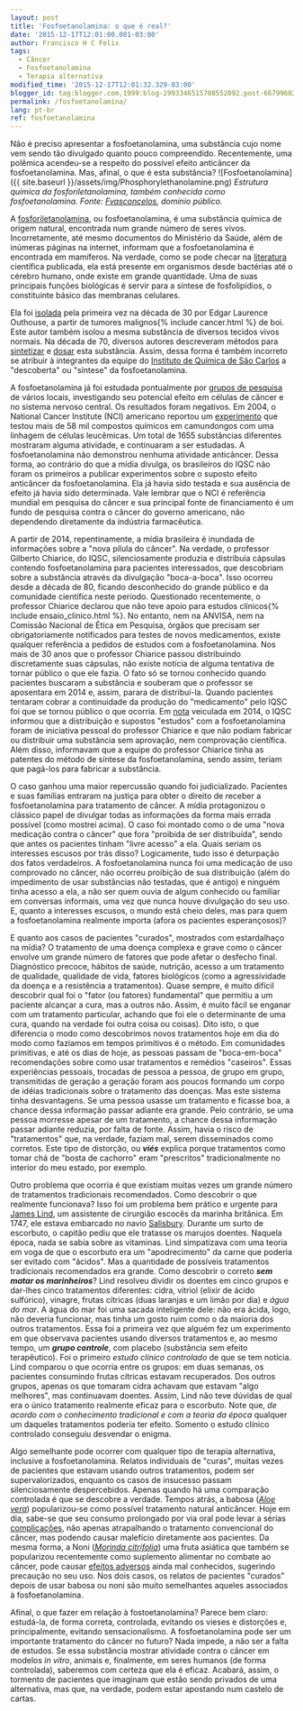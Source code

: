 ```yaml
---
layout: post
title: 'Fosfoetanolamina: o que é real?'
date: '2015-12-17T12:01:00.001-03:00'
author: Francisco H C Felix
tags:
  - Câncer
  - Fosfoetanolamina
  - Terapia alternativa
modified_time: '2015-12-17T12:01:32.329-03:00'
blogger_id: tag:blogger.com,1999:blog-2993346515708552092.post-6679960266040497065
permalink: /fosfoetanolamina/
lang: pt-br
ref: fosfoetanolamina
---
```


Não é preciso apresentar a fosfoetanolamina, uma substância cujo nome vem sendo tão divulgado quanto pouco compreendido. Recentemente, uma polêmica acendeu-se a respeito do possível efeito anticâncer da fosfoetanolamina. Mas, afinal, o que é esta substância?
![Fosfoetanolamina]({{ site.baseurl }}/assets/img/Phosphorylethanolamine.png)
*Estrutura química da fosforiletanolamina, também conhecida como fosfoetanolamina. Fonte: [Fvasconcelos](https://commons.wikimedia.org/wiki/User:Fvasconcellos), domínio público.*
<!--more-->

A [fosforiletanolamina](https://pubchem.ncbi.nlm.nih.gov/compound/1015#section=Top), ou fosfoetanolamina,
é uma substância química de origem natural, encontrada num grande número de seres vivos. Incorretamente,
até mesmo documentos do Ministério da Saúde, além de inúmeras páginas na internet, informam que a fosfoetanolamina é encontrada em mamíferos. Na verdade, como se pode checar na [literatura](https://pubchem.ncbi.nlm.nih.gov/compound/1015#section=Literature) científica publicada, ela está presente em organismos desde bactérias até o cérebro humano, onde existe em grande quantidade. Uma de suas principais funções biológicas é servir para a síntese de fosfolipídios, o constituinte básico das membranas celulares.

Ela foi [isolada](https://www.ncbi.nlm.nih.gov/pmc/articles/PMC1263382/?page=1) pela primeira vez na década de 30 por Edgar Laurence Outhouse, a partir de
tumores malignos{% include cancer.html %} de boi. Este autor também isolou a mesma substância de diversos tecidos
vivos normais. Na década de 70, diversos autores descreveram métodos para [sintetizar](https://www.ncbi.nlm.nih.gov/pubmed/991375) e [dosar](https://www.ncbi.nlm.nih.gov/pubmed/942052) esta substância. Assim, dessa forma é
também incorreto se atribuir à integrantes da equipe do [Instituto de Química de São Carlos](https://www5.iqsc.usp.br) a "descoberta" ou "síntese" da fosfoetanolamina.

A fosfoetanolamina já foi estudada pontualmente por [grupos de pesquisa](https://pubchem.ncbi.nlm.nih.gov/compound/1015#section=Biological-Test-Results) de vários locais, investigando seu potencial efeito em células de câncer e no sistema nervoso central. Os resultados foram negativos. Em 2004, o National Cancer Institute (NCI) americano reportou um [experimento](https://pubchem.ncbi.nlm.nih.gov/bioassay/248#section=Top) que testou mais de 58 mil compostos químicos em camundongos com uma linhagem de células leucêmicas. Um total de 1655 substâncias diferentes mostraram alguma atividade, e continuaram a ser estudadas. A fosfoetanolamina não demonstrou nenhuma atividade anticâncer. Dessa forma, ao contrário do que a
mídia divulga, os brasileiros do IQSC não foram os primeiros a publicar experimentos sobre o suposto efeito anticâncer da fosfoetanolamina. Ela já havia sido testada e sua ausência de efeito já havia
sido determinada. Vale lembrar que o NCI é referência mundial em pesquisa do câncer e sua
principal fonte de financiamento é um fundo de pesquisa contra o câncer do governo americano,
não dependendo diretamente da indústria farmacêutica.

A partir de 2014, repentinamente, a mídia brasileira é inundada de informações sobre a "nova pílula do câncer". Na verdade, o professor Gilberto Chiarice, do IQSC, silenciosamente produzia e distribuía
cápsulas contendo fosfoetanolamina para pacientes interessados, que descobriam sobre a substância através da divulgação "boca-a-boca". Isso ocorreu desde a década de 80, ficando desconhecido do
grande público e da comunidade científica neste período. Questionado recentemente, o professor Chiarice declarou que não teve apoio para estudos clínicos{% include ensaio_clinico.html %}. No entanto, nem na ANVISA, nem na
Comissão Nacional de Ética em Pesquisa, órgãos que precisam ser obrigatoriamente notificados para testes de novos medicamentos, existe qualquer referência a pedidos de estudos com a fosfoetanolamina. Nos mais de 30 anos que o professor Chiarice passou distribuindo discretamente suas cápsulas, não existe notícia de alguma tentativa de tornar público o que ele fazia. O fato só se tornou conhecido quando pacientes buscaram a substância e souberam que o professor se aposentara em 2014 e, assim, parara de distribuí-la. Quando pacientes tentaram cobrar a continuidade da produção do "medicamento" pelo IQSC foi que se tornou público o que ocorria. Em [nota](https://www5.iqsc.usp.br/esclarecimentos-a-sociedade/) veiculada em 2014, o IQSC informou que a distribuição e supostos "estudos" com a fosfoetanolamina foram de iniciativa pessoal do professor Chiarice e que não podiam fabricar ou distribuir uma substância sem aprovação, nem comprovação científica. Além disso, informavam que a equipe do professor Chiarice tinha as patentes do método de síntese da fosfoetanolamina, sendo assim, teriam que pagá-los para fabricar a substância.

O caso ganhou uma maior repercussão quando foi judicializado. Pacientes e suas famílias entraram na justiça para obter o direito de receber a fosfoetanolamina para tratamento de câncer. A mídia protagonizou o clássico papel de divulgar todas as informações da forma mais errada possível (como mostrei acima). O caso foi montado como o de uma "nova medicação contra o câncer" que fora "proibida de ser distribuída", sendo que antes os pacientes tinham "livre acesso" a ela. Quais seriam os interesses escusos por trás disso? Logicamente, tudo isso é deturpação dos fatos verdadeiros. A fosfoetanolamina nunca foi uma medicação de uso comprovado no câncer, não ocorreu proibição de sua distribuição (além do impedimento de usar substâncias não testadas, que é antigo) e ninguém tinha acesso a ela, a não ser quem ouvia de algum conhecido ou familiar em conversas informais, uma vez que nunca houve divulgação do seu uso. E, quanto a interesses escusos, o mundo está cheio deles, mas para quem a fosfoetanolamina realmente importa (afora os pacientes esperançosos)?

E quanto aos casos de pacientes "curados", mostrados com estardalhaço na mídia? O tratamento de uma doença complexa e grave como o câncer envolve um grande número de fatores que pode afetar o desfecho final. Diagnóstico precoce, hábitos de saúde, nutrição, acesso a um tratamento de qualidade, qualidade de vida, fatores biológicos (como a agressividade da doença e a resistência a tratamentos). Quase sempre, é muito difícil descobrir qual foi o "fator (ou fatores) fundamental" que permitiu a um paciente alcançar a cura, mas a outros não. Assim, é muito fácil se enganar com um tratamento particular, achando que foi ele o determinante de uma cura, quando na verdade foi outra coisa ou coisas). Dito isto, o que diferencia o modo como descobrimos novos tratamentos hoje em dia do modo como fazíamos em tempos primitivos é o método. Em comunidades primitivas, e até os dias de hoje, as pessoas passam de "boca-em-boca" recomendações sobre como usar tratamentos e remédios "caseiros". Essas experiências pessoais, trocadas de pessoa a pessoa, de grupo em grupo, transmitidas de geração a geração foram aos poucos formando um corpo de idéias tradicionais sobre o tratamento das doenças. Mas este sistema tinha desvantagens. Se uma pessoa usasse um tratamento e ficasse boa, a chance dessa informação passar adiante era grande. Pelo contrário, se uma pessoa morresse apesar de um tratamento, a chance dessa informação passar adiante reduzia, por falta de fonte. Assim, havia o risco de "tratamentos" que, na verdade, faziam mal, serem disseminados como corretos. Este tipo de distorção, ou **_viés_** explica porque tratamentos como tomar chá de "bosta de cachorro" eram "prescritos" tradicionalmente no interior do meu estado, por exemplo.

Outro problema que ocorria é que existiam muitas vezes um grande número de tratamentos tradicionais recomendados. Como descobrir o que realmente funcionava? Isso foi um problema bem prático e urgente para [James Lind](https://en.wikipedia.org/wiki/James_Lind), um assistente de cirurgião escocês da marinha britânica. Em 1747, ele estava embarcado no navio [Salisbury](https://www.jameslindlibrary.org/articles/who-was-james-lind-and-what-exactly-did-he-achieve/). Durante um surto de escorbuto, o capitão pediu que ele tratasse os marujos doentes. Naquela época, nada se sabia sobre as vitaminas. Lind simpatizava com uma teoria em voga de que o escorbuto era um "apodrecimento" da carne que poderia ser evitado com "ácidos". Mas a quantidade de possíveis tratamentos tradicionais recomendados era grande. Como descobrir o correto **_sem matar os marinheiros_**? Lind resolveu dividir os doentes em cinco grupos e dar-lhes cinco tratamentos diferentes: cidra, vitriol (elixir de ácido sulfúrico), vinagre, frutas cítricas (duas laranjas e um limão por dia) e _água do mar_. A água do mar foi uma sacada inteligente dele: não era ácida, logo, não deveria funcionar, mas tinha um gosto ruim como o da maioria dos outros tratamentos. Essa foi a primeira vez que alguém fez um experimento em que observava pacientes usando diversos tratamentos e, ao mesmo tempo, um **_grupo controle_**, com placebo (substância sem efeito terapêutico). Foi o primeiro _estudo clínico controlado_ de que se tem notícia. Lind comparou o que ocorria entre os grupos: em duas semanas, os pacientes consumindo frutas cítricas estavam recuperados. Dos outros grupos, apenas os que tomaram cidra achavam que estavam "algo melhores", mas continuavam doentes. Assim, Lind não teve dúvidas de qual era o único tratamento realmente eficaz para o escorbuto. Note que, _de acordo com o conhecimento tradicional e com a teoria da época_ qualquer um daqueles tratamentos poderia ter efeito. Somento o estudo clínico controlado conseguiu desvendar o enigma.

Algo semelhante pode ocorrer com qualquer tipo de terapia alternativa, inclusive a fosfoetanolamina. Relatos individuais de "curas", muitas vezes de pacientes que estavam usando outros tratamentos, podem ser supervalorizados, enquanto os casos de insucesso passam silenciosamente despercebidos. Apenas quando há uma comparação controlada é que se descobre a verdade. Tempos atrás, a babosa ([_Aloe vera_](https://pt.wikipedia.org/wiki/Babosa)) popularizou-se como possível tratamento natural anticâncer. Hoje em dia, sabe-se que seu consumo prolongado por via oral pode levar a sérias [complicações](https://nccih.nih.gov/health/aloevera), não apenas atrapalhando o tratamento convencional do câncer, mas podendo causar malefício diretamente aos pacientes. Da mesma forma, a Noni ([_Morinda citrifolia_](https://pt.wikipedia.org/wiki/Noni)) uma fruta asiática que também se popularizou recentemente como suplemento alimentar no combate ao câncer, pode causar [efeitos adversos](https://nccih.nih.gov/health/noni) ainda mal conhecidos, sugerindo precaução no seu uso. Nos dois casos, os relatos de pacientes "curados" depois de usar babosa ou noni são muito semelhantes aqueles associados à fosfoetanolamina.

Afinal, o que fazer em relação à fostoetanolamina? Parece bem claro: estudá-la, de forma correta, controlada, evitando os vieses e distorções e, principalmente, evitando sensacionalismo. A fosfoetanolamina pode ser um importante tratamento do câncer no futuro? Nada impede, a não ser a falta de estudos. Se essa substância mostrar atividade contra o câncer em modelos _in vitro_, animais e, finalmente, em seres humanos (de forma controlada), saberemos com certeza que ela é eficaz. Acabará, assim, o tormento de pacientes que imaginam que estão sendo privados de uma alternativa, mas que, na verdade, podem estar apostando num castelo de cartas.
